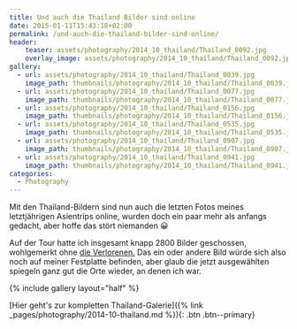 ```yaml
---
title: Und auch die Thailand Bilder sind online
date: 2015-01-11T15:43:18+02:00
permalink: /und-auch-die-thailand-bilder-sind-online/
header:
    teaser: assets/photography/2014_10_thailand/Thailand_0092.jpg
    overlay_image: assets/photography/2014_10_thailand/Thailand_0092.jpg
gallery:
  - url: assets/photography/2014_10_thailand/Thailand_0039.jpg
    image_path: thumbnails/photography/2014_10_thailand/Thailand_0039.jpg
  - url: assets/photography/2014_10_thailand/Thailand_0077.jpg
    image_path: thumbnails/photography/2014_10_thailand/Thailand_0077.jpg
  - url: assets/photography/2014_10_thailand/Thailand_0156.jpg
    image_path: thumbnails/photography/2014_10_thailand/Thailand_0156.jpg
  - url: assets/photography/2014_10_thailand/Thailand_0535.jpg
    image_path: thumbnails/photography/2014_10_thailand/Thailand_0535.jpg
  - url: assets/photography/2014_10_thailand/Thailand_0907.jpg
    image_path: thumbnails/photography/2014_10_thailand/Thailand_0907.jpg
  - url: assets/photography/2014_10_thailand/Thailand_0941.jpg
    image_path: thumbnails/photography/2014_10_thailand/Thailand_0941.jpg
categories:
  - Photography
---
```

Mit den Thailand-Bildern sind nun auch die letzten Fotos meines letztjährigen Asientrips online, 
wurden doch ein paar mehr als anfangs gedacht, aber hoffe das stört niemanden 😀

Auf der Tour hatte ich insgesamt knapp 2800 Bilder geschossen, wohlgemerkt ohne [die Verlorenen.](/nam-song-dilemma/ "Nam Song Dilemma") 
Das ein oder andere Bild würde sich also noch auf meiner Festplatte befinden, 
aber glaub die jetzt ausgewählten spiegeln ganz gut die Orte wieder, an denen ich war.

{% include gallery layout="half" %}

[Hier geht's zur kompletten Thailand-Galerie]({% link _pages/photography/2014-10-thailand.md %}){: .btn .btn--primary}